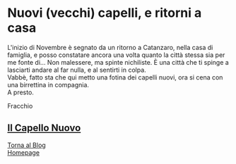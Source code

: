 # Nuovi (vecchi) capelli, e ritorni a casa

L'inizio di Novembre è segnato da un ritorno a Catanzaro, nella casa di famiglia, e posso constatare ancora una volta quanto la città stessa sia per me fonte di... Non malessere, ma spinte nichiliste. È una città che ti spinge a lasciarti andare al far nulla, e al sentirti in colpa.  
Vabbè, fatto sta che qui metto una fotina dei capelli nuovi, ora si cena con una birrettina in compagnia.  
A presto.


Fracchio

[Il Capello Nuovo](../../images/capellonuovo.jpg)
---
[Torna al Blog](../blog.gmi)  
[Homepage](gemini://fmpoerio.eu)
